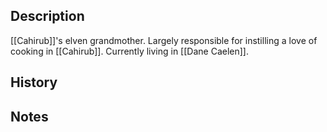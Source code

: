 ## Description
[[Cahirub]]'s elven grandmother. Largely responsible for instilling a love of cooking in [[Cahirub]]. Currently living in [[Dane Caelen]].

## History


## Notes
